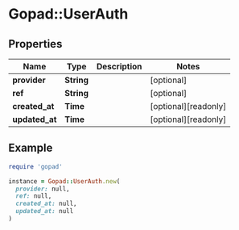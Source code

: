 # Gopad::UserAuth

## Properties

| Name | Type | Description | Notes |
| ---- | ---- | ----------- | ----- |
| **provider** | **String** |  | [optional] |
| **ref** | **String** |  | [optional] |
| **created_at** | **Time** |  | [optional][readonly] |
| **updated_at** | **Time** |  | [optional][readonly] |

## Example

```ruby
require 'gopad'

instance = Gopad::UserAuth.new(
  provider: null,
  ref: null,
  created_at: null,
  updated_at: null
)
```

